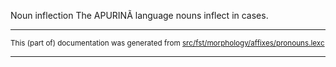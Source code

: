 Noun inflection
The APURINÃ language nouns inflect in cases.

* * *

<small>This (part of) documentation was generated from [src/fst/morphology/affixes/pronouns.lexc](https://github.com/giellalt/lang-apu/blob/main/src/fst/morphology/affixes/pronouns.lexc)</small>

---

